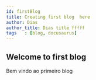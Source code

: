 ```yaml
--- 
id: firstBlog
title: Creating first blog  here  
author: Dias 
author_title: Dias title fffff
tags   : [blog, docusaurus]
---
```

 

## Welcome to first blog 

Bem vindo ao primeiro blog 









